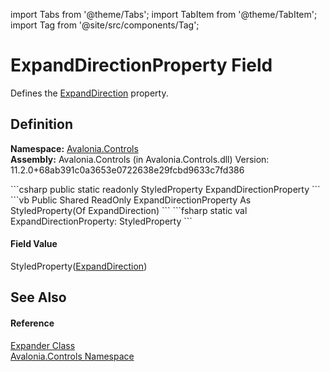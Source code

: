 import Tabs from '@theme/Tabs'; 
import TabItem from '@theme/TabItem'; 
import Tag from '@site/src/components/Tag'; 

# ExpandDirectionProperty Field


Defines the <a href="P_Avalonia_Controls_Expander_ExpandDirection">ExpandDirection</a> property.



## Definition
**Namespace:** <a href="N_Avalonia_Controls">Avalonia.Controls</a>  
**Assembly:** Avalonia.Controls (in Avalonia.Controls.dll) Version: 11.2.0+68ab391c0a3653e0722638e29fcbd9633c7fd386

<Tabs groupId="api-code-preview">
<TabItem value="csharp" label="C#">
```csharp
public static readonly StyledProperty<ExpandDirection> ExpandDirectionProperty
```
</TabItem>
<TabItem value="vb" label="VB">
```vb
Public Shared ReadOnly ExpandDirectionProperty As StyledProperty(Of ExpandDirection)
```
</TabItem>
<TabItem value="fsharp" label="F#">
```fsharp
static val ExpandDirectionProperty: StyledProperty<ExpandDirection>
```
</TabItem>
</Tabs>



#### Field Value
StyledProperty(<a href="T_Avalonia_Controls_ExpandDirection">ExpandDirection</a>)

## See Also


#### Reference
<a href="T_Avalonia_Controls_Expander">Expander Class</a>  
<a href="N_Avalonia_Controls">Avalonia.Controls Namespace</a>  
